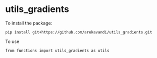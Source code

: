 # utils_gradients

To install the package:
```
pip install git+https://github.com/arekavandi/utils_gradients.git
```

To use
```
from functions import utils_gradients as utils

```
